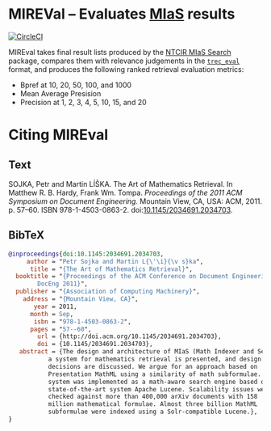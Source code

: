 MIREVal – Evaluates [MIaS][] results
====================================
[![CircleCI](https://circleci.com/gh/MIR-MU/MIREVal/tree/master.svg?style=shield)][ci]

 [ci]: https://circleci.com/gh/MIR-MU/MIREVal/tree/master (CircleCI)

MIREval takes final result lists produced by the [NTCIR MIaS
Search][ntcir-mias-search] package, compares them with relevance judgements in
the [`trec_eval`][trec_eval] format, and produces the following ranked
retrieval evaluation metrics:

- Bpref at 10, 20, 50, 100, and 1000
- Mean Average Presision
- Precision at 1, 2, 3, 4, 5, 10, 15, and 20

 [mias]: https://github.com/MIR-MU/MIaS
 [ntcir-mias-search]: https://github.com/MIR-MU/ntcir-mias-search
 [trec_eval]: https://github.com/usnistgov/trec_eval

Citing MIREval
==============
Text
----
SOJKA, Petr and Martin LÍŠKA. The Art of Mathematics Retrieval. In Matthew R.
B. Hardy, Frank Wm. Tompa. *Proceedings of the 2011 ACM Symposium on Document
Engineering.* Mountain View, CA, USA: ACM, 2011. p. 57–60. ISBN
978-1-4503-0863-2. doi:[10.1145/2034691.2034703][doi].

 [doi]: http://doi.org/10.1145/2034691.2034703

BibTeX
------
``` bib
@inproceedings{doi:10.1145:2034691.2034703,
     author = "Petr Sojka and Martin L{\'\i}{\v s}ka",
      title = "{The Art of Mathematics Retrieval}",
  booktitle = "{Proceedings of the ACM Conference on Document Engineering,
  		DocEng 2011}",
  publisher = "{Association of Computing Machinery}",
    address = "{Mountain View, CA}",
       year = 2011,
      month = Sep,
       isbn = "978-1-4503-0863-2",
      pages = "57--60",
        url = {http://doi.acm.org/10.1145/2034691.2034703},
        doi = {10.1145/2034691.2034703},
   abstract = {The design and architecture of MIaS (Math Indexer and Searcher), 
	       a system for mathematics retrieval is presented, and design 
	       decisions are discussed. We argue for an approach based on 
	       Presentation MathML using a similarity of math subformulae. The 
	       system was implemented as a math-aware search engine based on the 
	       state-of-the-art system Apache Lucene. Scalability issues were 
	       checked against more than 400,000 arXiv documents with 158 
	       million mathematical formulae. Almost three billion MathML 
	       subformulae were indexed using a Solr-compatible Lucene.},
}
```
